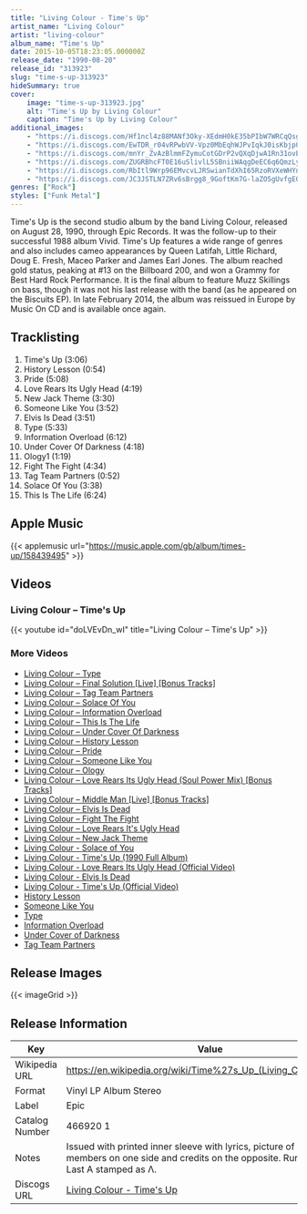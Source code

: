 ```yaml
---
title: "Living Colour - Time's Up"
artist_name: "Living Colour"
artist: "living-colour"
album_name: "Time's Up"
date: 2015-10-05T18:23:05.000000Z
release_date: "1990-08-20"
release_id: "313923"
slug: "time-s-up-313923"
hideSummary: true
cover:
    image: "time-s-up-313923.jpg"
    alt: "Time's Up by Living Colour"
    caption: "Time's Up by Living Colour"
additional_images:
    - "https://i.discogs.com/Hf1ncl4z88MANf3Oky-XEdmH0kE35bPIbW7WRCqQsgA/rs:fit/g:sm/q:90/h:517/w:539/czM6Ly9kaXNjb2dz/LWRhdGFiYXNlLWlt/YWdlcy9SLTMxMzky/My0xNDY3MTU1NDIz/LTY1NzEubXBv.jpeg"
    - "https://i.discogs.com/EwTDR_r04vRPwbVV-Vpz0MbEqhWJPvIqkJ0isKbjp0A/rs:fit/g:sm/q:90/h:499/w:508/czM6Ly9kaXNjb2dz/LWRhdGFiYXNlLWlt/YWdlcy9SLTMxMzky/My0xNDY3MTU1NDI0/LTI0MzcubXBv.jpeg"
    - "https://i.discogs.com/mnYr_ZvAzBlmmFZymuCotGDrP2vQXqDjwA1Rn31ovEY/rs:fit/g:sm/q:90/h:519/w:548/czM6Ly9kaXNjb2dz/LWRhdGFiYXNlLWlt/YWdlcy9SLTMxMzky/My0xNDY3MTU1NDI1/LTY1NzYubXBv.jpeg"
    - "https://i.discogs.com/ZUGRBhcFT0E16uSlivlL5SBniiWAqgDeEC6q6QmzLyo/rs:fit/g:sm/q:90/h:500/w:505/czM6Ly9kaXNjb2dz/LWRhdGFiYXNlLWlt/YWdlcy9SLTMxMzky/My0xNDY3MTU1NDI2/LTgyMzUubXBv.jpeg"
    - "https://i.discogs.com/RbItl9Wrp96EMvcvLJRSwianTdXhI65RzoRVXeWHYnM/rs:fit/g:sm/q:90/h:502/w:525/czM6Ly9kaXNjb2dz/LWRhdGFiYXNlLWlt/YWdlcy9SLTMxMzky/My0xNDY3MTU1NDI0/LTY2ODEubXBv.jpeg"
    - "https://i.discogs.com/JC3JSTLN7ZRv6sBrgg8_9GoftKm7G-laZO5gUvfgEQg/rs:fit/g:sm/q:90/h:505/w:520/czM6Ly9kaXNjb2dz/LWRhdGFiYXNlLWlt/YWdlcy9SLTMxMzky/My0xNDY3MTU1NDI1/LTM2MDEubXBv.jpeg"
genres: ["Rock"]
styles: ["Funk Metal"]
---
```


Time's Up is the second studio album by the band Living Colour, released on August 28, 1990, through Epic Records. It was the follow-up to their successful 1988 album Vivid. Time's Up features a wide range of genres and also includes cameo appearances by Queen Latifah, Little Richard, Doug E. Fresh, Maceo Parker and James Earl Jones. The album reached gold status, peaking at #13 on the Billboard 200, and won a Grammy for Best Hard Rock Performance. It is the final album to feature Muzz Skillings on bass, though it was not his last release with the band (as he appeared on the Biscuits EP). In late February 2014, the album was reissued in Europe by Music On CD and is available once again.


        
        
    


## Tracklisting
1. Time's Up (3:06)
2. History Lesson (0:54)
3. Pride (5:08)
4. Love Rears Its Ugly Head (4:19)
5. New Jack Theme (3:30)
6. Someone Like You (3:52)
7. Elvis Is Dead (3:51)
8. Type (5:33)
9. Information Overload (6:12)
10. Under Cover Of Darkness (4:18)
11. Ology1 (1:19)
12. Fight The Fight (4:34)
13. Tag Team Partners (0:52)
14. Solace Of You (3:38)
15. This Is The Life (6:24)

## Apple Music
{{< applemusic url="https://music.apple.com/gb/album/times-up/158439495" >}}<br>


## Videos
### Living Colour – Time's Up
{{< youtube id="doLVEvDn_wI" title="Living Colour – Time's Up" >}}<br>
### More Videos

- [Living Colour – Type](https://www.youtube.com/watch?v=Nuv2NXZzUQ8)
- [Living Colour – Final Solution [Live] [Bonus Tracks]](https://www.youtube.com/watch?v=7zDQfvRAczk)
- [Living Colour – Tag Team Partners](https://www.youtube.com/watch?v=0xS7oaMsDu0)
- [Living Colour – Solace Of You](https://www.youtube.com/watch?v=BX5jV1Cs8nQ)
- [Living Colour – Information Overload](https://www.youtube.com/watch?v=ZdW0BGEaXBE)
- [Living Colour – This Is The Life](https://www.youtube.com/watch?v=R-RGfdNMrPI)
- [Living Colour – Under Cover Of Darkness](https://www.youtube.com/watch?v=ml2Hh5RKoZ0)
- [Living Colour – History Lesson](https://www.youtube.com/watch?v=43-I3gOSp20)
- [Living Colour – Pride](https://www.youtube.com/watch?v=hEQ7Pw9ooDA)
- [Living Colour – Someone Like You](https://www.youtube.com/watch?v=jTFx9cJBD8w)
- [Living Colour – Ology](https://www.youtube.com/watch?v=K-jbInqi0Iw)
- [Living Colour – Love Rears Its Ugly Head (Soul Power Mix) [Bonus Tracks]](https://www.youtube.com/watch?v=Dwcrq2jdBo4)
- [Living Colour – Middle Man [Live] [Bonus Tracks]](https://www.youtube.com/watch?v=I2x3Hv1CuCI)
- [Living Colour – Elvis Is Dead](https://www.youtube.com/watch?v=t3NruE6_3q4)
- [Living Colour – Fight The Fight](https://www.youtube.com/watch?v=OVLYzWyaPVQ)
- [Living Colour – Love Rears It's Ugly Head](https://www.youtube.com/watch?v=KZjXYcBtnNQ)
- [Living Colour – New Jack Theme](https://www.youtube.com/watch?v=8X9iU0LSTLo)
- [Living Colour - Solace of You](https://www.youtube.com/watch?v=vIUke0CCvDs)
- [Living Colour - Time's Up (1990 Full Album)](https://www.youtube.com/watch?v=y1DikKh-uf8)
- [Living Colour - Love Rears Its Ugly Head (Official Video)](https://www.youtube.com/watch?v=MQcPB1WkISI)
- [Living Colour - Elvis Is Dead](https://www.youtube.com/watch?v=8nvpRkn_R5g)
- [Living Colour - Time's Up (Official Video)](https://www.youtube.com/watch?v=0YAA7nivQng)
- [History Lesson](https://www.youtube.com/watch?v=mbPUQMez-UQ)
- [Someone Like You](https://www.youtube.com/watch?v=G5tGZFon4kQ)
- [Type](https://www.youtube.com/watch?v=1-OGHe7EQ9I)
- [Information Overload](https://www.youtube.com/watch?v=CoZlttsXcn0)
- [Under Cover of Darkness](https://www.youtube.com/watch?v=fueAMsAUUbk)
- [Tag Team Partners](https://www.youtube.com/watch?v=o3DlvVupc_U)

## Release Images
{{< imageGrid >}}

## Release Information
|  Key           | Value                                                |
| ---------------| ---------------------------------------------------- |
| Wikipedia URL | https://en.wikipedia.org/wiki/Time%27s_Up_(Living_Colour_album) |
| Format         | Vinyl LP Album Stereo |
| Label          | Epic |
| Catalog Number | 466920 1 |
| Notes | Issued with printed inner sleeve with lyrics, picture of band members on one side and credits on the opposite. Runouts etched. Last A stamped as Λ. |
| Discogs URL    | [Living Colour - Time's Up](https://www.discogs.com/release/313923-Living-Colour-Times-Up) |